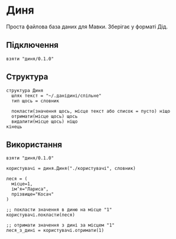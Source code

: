 # Диня

Проста файлова база даних для Мавки. Зберігає у форматі Дід.

## Підключення

```мавка
взяти "диня/0.1.0"
```

## Структура

```мавка
структура Диня
  шлях текст = "~/.данідині/спільне"
  тип щось = словник

  покласти(значення щось, місце текст або список = пусто) ніщо
  отримати(місце щось) щось
  видалити(місце щось) ніщо
кінець
```

## Використання

```мавка
взяти "диня/0.1.0"

користувачі = диня.Диня("./користувачі", словник)

леся = (
  місце=1,
  імʼя="Лариса",
  прізвище="Косач"
)

;; покласти значення в диню на місце "1"
користувачі.покласти(леся)

;; отримати значення з дині за місцем "1"
леся_з_дині = користувачі.отримати(1)
```

